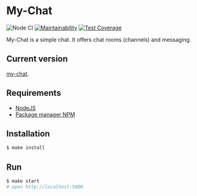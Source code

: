 # My-Chat

![Node CI](https://github.com/VictoriaGershova/frontend-project-lvl4/workflows/Node%20CI/badge.svg?branch=master)
[![Maintainability](https://api.codeclimate.com/v1/badges/a3860e5da831bc478957/maintainability)](https://codeclimate.com/github/VictoriaGershova/frontend-project-lvl4/maintainability)
[![Test Coverage](https://api.codeclimate.com/v1/badges/a3860e5da831bc478957/test_coverage)](https://codeclimate.com/github/VictoriaGershova/frontend-project-lvl4/test_coverage)


My-Chat is a simple chat. It offers chat rooms (channels) and messaging.

## Current version

[my-chat](https://gentle-brook-45765.herokuapp.com/).


## Requirements

* [NodeJS](https://nodejs.org/)
* [Package manager NPM](https://www.npmjs.com/get-npm)

## Installation

```sh
$ make install
```

## Run

```sh
$ make start
# open http://localhost:5000
```